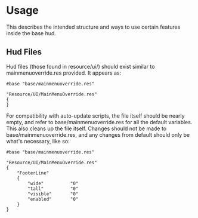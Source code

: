 # Usage

This describes the intended structure and ways to use certain features inside the base hud.

## Hud Files

Hud files (those found in resource/ui/) should exist similar to mainmenuoverride.res provided. It appears as:

```
#base "base/mainmenuoverride.res"

"Resource/UI/MainMenuOverride.res"
{
}
```

For compatibility with auto-update scripts, the file itself should be nearly empty, and refer to base/mainmenuoverride.res for all the default variables. This also cleans up the file itself. Changes should not be made to base/mainmenuoverride.res, and any changes from default should only be what's necessary, like so:

```
#base "base/mainmenuoverride.res"

"Resource/UI/MainMenuOverride.res"
{
	"FooterLine"
	{
		"wide"			"0"
		"tall"			"0"
		"visible"		"0"
		"enabled"		"0"
	}
}
```
